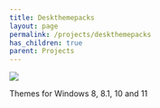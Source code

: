 ```yaml
---
title: Deskthemepacks
layout: page
permalink: /projects/deskthemepacks
has_children: true
parent: Projects
---
```


![][image]

Themes for Windows 8, 8.1, 10 and 11

[image]: https://github.com/ShitShowDevelopment/Docs/assets/17615050/97d74d0b-52b0-475e-9540-e738964dd73d
